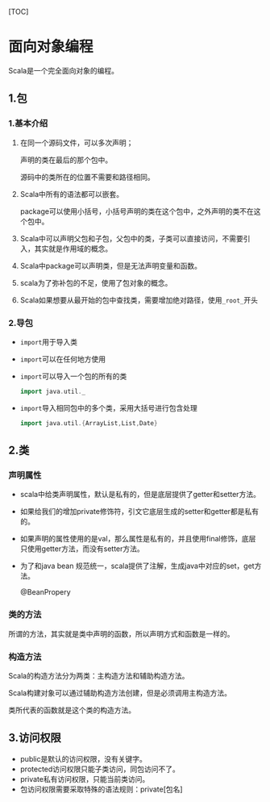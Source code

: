 [TOC]

# 面向对象编程

Scala是一个完全面向对象的编程。 

## 1.包

### 1.基本介绍

1. 在同一个源码文件，可以多次声明；

   声明的类在最后的那个包中。

   源码中的类所在的位置不需要和路径相同。

2. Scala中所有的语法都可以嵌套。

   package可以使用小括号，小括号声明的类在这个包中，之外声明的类不在这个包中。

3. Scala中可以声明父包和子包，父包中的类，子类可以直接访问，不需要引入，其实就是作用域的概念。

4. Scala中package可以声明类，但是无法声明变量和函数。 

5. scala为了弥补包的不足，使用了包对象的概念。 

6. Scala如果想要从最开始的包中查找类，需要增加绝对路径，使用`_root_`开头

### 2.导包

* `import`用于导入类

* `import`可以在任何地方使用

* `import`可以导入一个包的所有的类

  ```scala
  import java.util._
  ```

* `import`导入相同包中的多个类，采用大括号进行包含处理

  ```scala
  import java.util.{ArrayList,List,Date}
  ```

## 2.类

### 声明属性

* scala中给类声明属性，默认是私有的，但是底层提供了getter和setter方法。

* 如果给我们的增加private修饰符，引文它底层生成的setter和getter都是私有的。

* 如果声明的属性使用的是val，那么属性是私有的，并且使用final修饰，底层只使用getter方法，而没有setter方法。

* 为了和java bean 规范统一，scala提供了注解，生成java中对应的set，get方法。

  @BeanPropery

### 类的方法

所谓的方法，其实就是类中声明的函数，所以声明方式和函数是一样的。

### 构造方法

Scala的构造方法分为两类：主构造方法和辅助构造方法。

Scala构建对象可以通过辅助构造方法创建，但是必须调用主构造方法。

类所代表的函数就是这个类的构造方法。

##  3.访问权限

* public是默认的访问权限，没有关键字。
* protected访问权限只能子类访问，同包访问不了。
* private私有访问权限，只能当前类访问。
* 包访问权限需要采取特殊的语法规则：private[包名] 

